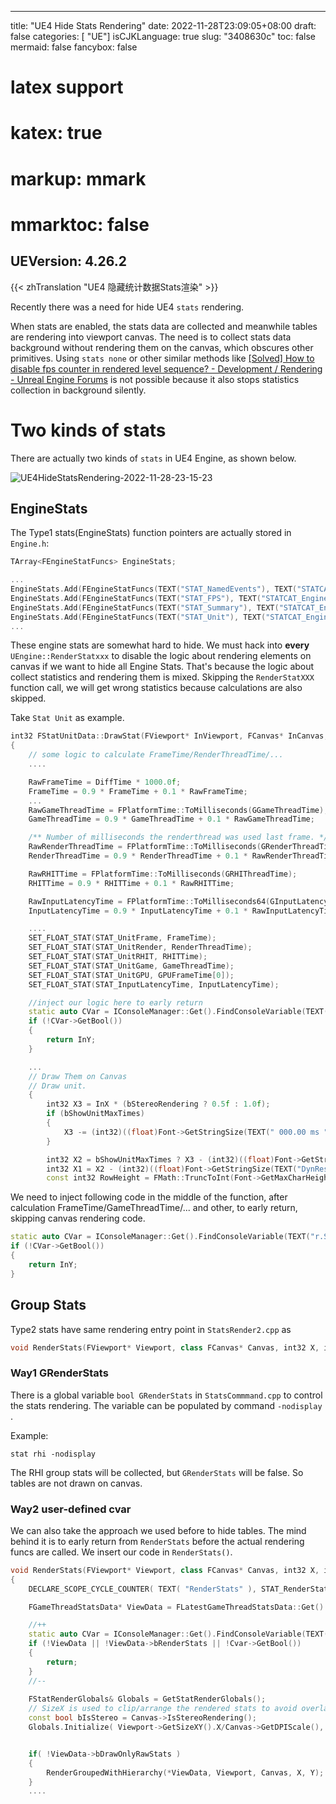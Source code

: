 
---
title: "UE4 Hide Stats Rendering"
date: 2022-11-28T23:09:05+08:00
draft: false
categories: [ "UE"]
isCJKLanguage: true
slug: "3408630c"
toc: false
mermaid: false
fancybox: false
# latex support
# katex: true
# markup: mmark
# mmarktoc: false 
UEVersion: 4.26.2
---

{{< zhTranslation "UE4 隐藏统计数据Stats渲染" >}} 

Recently there was a need for hide UE4 `stats` rendering.

When stats are enabled, the stats data are collected and meanwhile tables are rendering into viewport canvas.
The need is to collect stats data background without rendering them on the canvas, which obscures other primitives.
Using `stats none` or other similar methods like [[Solved] How to disable fps counter in rendered level sequence? - Development / Rendering - Unreal Engine Forums](https://forums.unrealengine.com/t/solved-how-to-disable-fps-counter-in-rendered-level-sequence/444255/4) is not possible because it also stops statistics collection in background silently.

# Two kinds of stats

There are actually two kinds of `stats` in UE4 Engine, as shown below.

![UE4HideStatsRendering-2022-11-28-23-15-23](https://img.blurredcode.com/img/UE4HideStatsRendering-2022-11-28-23-15-23.png?x-oss-process=style/compress)


## EngineStats

The Type1 stats(EngineStats) function pointers are actually stored in `Engine.h`:

```cpp
TArray<FEngineStatFuncs> EngineStats;
```

```cpp
...
EngineStats.Add(FEngineStatFuncs(TEXT("STAT_NamedEvents"), TEXT("STATCAT_Engine"), FText::GetEmpty(), &UEngine::RenderStatNamedEvents, &UEngine::ToggleStatNamedEvents, bIsRHS));
EngineStats.Add(FEngineStatFuncs(TEXT("STAT_FPS"), TEXT("STATCAT_Engine"), FText::GetEmpty(), &UEngine::RenderStatFPS, &UEngine::ToggleStatFPS, bIsRHS));
EngineStats.Add(FEngineStatFuncs(TEXT("STAT_Summary"), TEXT("STATCAT_Engine"), FText::GetEmpty(), &UEngine::RenderStatSummary, NULL, bIsRHS));
EngineStats.Add(FEngineStatFuncs(TEXT("STAT_Unit"), TEXT("STATCAT_Engine"), FText::GetEmpty(), &UEngine::RenderStatUnit, &UEngine::ToggleStatUnit, bIsRHS));
...
```

These engine stats are somewhat hard to hide.
We must hack into **every** `UEngine::RenderStatxxx` to disable the logic about rendering elements on canvas if we want to hide all Engine Stats.
That's because the logic about collect statistics and rendering them is mixed. 
Skipping the `RenderStatXXX` function call, we will get wrong statistics because calculations are also skipped.

Take `Stat Unit` as example.


```cpp
int32 FStatUnitData::DrawStat(FViewport* InViewport, FCanvas* InCanvas, int32 InX, int32 InY)
{
    // some logic to calculate FrameTime/RenderThreadTime/...
    ....

    RawFrameTime = DiffTime * 1000.0f;
    FrameTime = 0.9 * FrameTime + 0.1 * RawFrameTime;
    ...
    RawGameThreadTime = FPlatformTime::ToMilliseconds(GGameThreadTime);
    GameThreadTime = 0.9 * GameThreadTime + 0.1 * RawGameThreadTime;

    /** Number of milliseconds the renderthread was used last frame. */
    RawRenderThreadTime = FPlatformTime::ToMilliseconds(GRenderThreadTime);
    RenderThreadTime = 0.9 * RenderThreadTime + 0.1 * RawRenderThreadTime;

    RawRHITTime = FPlatformTime::ToMilliseconds(GRHIThreadTime);
    RHITTime = 0.9 * RHITTime + 0.1 * RawRHITTime;

    RawInputLatencyTime = FPlatformTime::ToMilliseconds64(GInputLatencyTime);
    InputLatencyTime = 0.9 * InputLatencyTime + 0.1 * RawInputLatencyTime;

    ....
    SET_FLOAT_STAT(STAT_UnitFrame, FrameTime);
    SET_FLOAT_STAT(STAT_UnitRender, RenderThreadTime);
    SET_FLOAT_STAT(STAT_UnitRHIT, RHITTime);
    SET_FLOAT_STAT(STAT_UnitGame, GameThreadTime);
    SET_FLOAT_STAT(STAT_UnitGPU, GPUFrameTime[0]);
    SET_FLOAT_STAT(STAT_InputLatencyTime, InputLatencyTime);

    //inject our logic here to early return
    static auto CVar = IConsoleManager::Get().FindConsoleVariable(TEXT("r.StatsRendering"));
    if (!CVar->GetBool())
    {
        return InY;
    }

    ...
    // Draw Them on Canvas
    // Draw unit.
    {
        int32 X3 = InX * (bStereoRendering ? 0.5f : 1.0f);
        if (bShowUnitMaxTimes)
        {
            X3 -= (int32)((float)Font->GetStringSize(TEXT(" 000.00 ms ")));
        }

        int32 X2 = bShowUnitMaxTimes ? X3 - (int32)((float)Font->GetStringSize(TEXT(" 000.00 ms "))) : X3;
        int32 X1 = X2 - (int32)((float)Font->GetStringSize(TEXT("DynRes: ")));
        const int32 RowHeight = FMath::TruncToInt(Font->GetMaxCharHeight() * 1.1f);

```

We need to inject following code in the middle of the function, after calculation FrameTime/GameThreadTime/... and other, to early return, skipping canvas rendering code.

```cpp
static auto CVar = IConsoleManager::Get().FindConsoleVariable(TEXT("r.StatsRendering"));
if (!CVar->GetBool())
{
    return InY;
}
```


## Group Stats

Type2 stats have same rendering entry point in `StatsRender2.cpp` as

```cpp
void RenderStats(FViewport* Viewport, class FCanvas* Canvas, int32 X, int32 Y, int32 SafeSizeX)
```
### Way1 GRenderStats

There is a global variable `bool GRenderStats` in `StatsCommmand.cpp` to control the stats rendering.
The variable can be populated by command `-nodisplay `.

Example:

```
stat rhi -nodisplay
```

The RHI group stats will be collected, but `GRenderStats` will be false.
So tables are not drawn on canvas.


### Way2 user-defined cvar

We can also take the approach we used before to hide tables. 
The mind behind it is to early return from `RenderStats` before the actual rendering funcs are called.
We insert our code in `RenderStats()`.

```cpp
void RenderStats(FViewport* Viewport, class FCanvas* Canvas, int32 X, int32 Y, int32 SafeSizeX)
{
    DECLARE_SCOPE_CYCLE_COUNTER( TEXT( "RenderStats" ), STAT_RenderStats, STATGROUP_StatSystem );

    FGameThreadStatsData* ViewData = FLatestGameThreadStatsData::Get().Latest;

    //++
    static auto CVar = IConsoleManager::Get().FindConsoleVariable(TEXT("r.StatsRendering"));
    if (!ViewData || !ViewData->bRenderStats || !Cvar->GetBool())
    {
        return;
    }
    //--
    
    FStatRenderGlobals& Globals = GetStatRenderGlobals();
    // SizeX is used to clip/arrange the rendered stats to avoid overlay in stereo mode.
    const bool bIsStereo = Canvas->IsStereoRendering();
    Globals.Initialize( Viewport->GetSizeXY().X/Canvas->GetDPIScale(), Viewport->GetSizeXY().Y/Canvas->GetDPIScale(), SafeSizeX, bIsStereo );


    if( !ViewData->bDrawOnlyRawStats )
    {
        RenderGroupedWithHierarchy(*ViewData, Viewport, Canvas, X, Y);
    }
    ....
```




